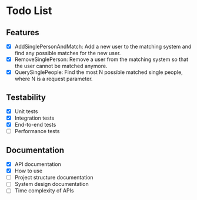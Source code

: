 # Todo List

## Features

- [x] AddSinglePersonAndMatch: Add a new user to the matching system and find any possible matches for the new user.
- [x] RemoveSinglePerson: Remove a user from the matching system so that the user cannot be matched anymore.
- [x] QuerySinglePeople: Find the most N possible matched single people, where N is a request parameter.

## Testability

- [x] Unit tests
- [x] Integration tests
- [x] End-to-end tests
- [ ] Performance tests

## Documentation

- [x] API documentation
- [x] How to use
- [ ] Project structure documentation
- [ ] System design documentation
- [ ] Time complexity of APIs
